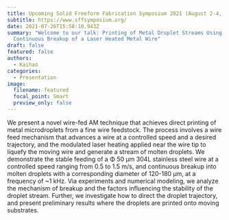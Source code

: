 ```yaml
---
title: Upcoming Solid Freeform Fabrication Symposium 2021 (August 2-4, virtual)
subtitle: https://www.sffsymposium.org/
date: 2021-07-26T15:58:10.943Z
summary: "Welcome to our talk: Printing of Metal Droplet Streams Using
  Continuous Breakup of a Laser Heated Metal Wire"
draft: false
featured: false
authors:
  - Kaihao
categories:
  - Presentation
image:
  filename: featured
  focal_point: Smart
  preview_only: false
---
```

We present a novel wire-fed AM technique that achieves direct printing of metal microdroplets from a fine wire feedstock. The process involves a wire feed mechanism that advances a wire at a controlled speed and a desired trajectory, and the modulated laser heating applied near the wire tip to liquefy the moving wire and generate a stream of molten droplets. We demonstrate the stable feeding of a Φ 50 μm 304L stainless steel wire at a controlled speed ranging from 0.5 to 1.5 m/s, and continuous breakup into molten droplets with a corresponding diameter of 120-180 μm, at a frequency of ~1 kHz. Via experiments and numerical modeling, we analyze the mechanism of breakup and the factors influencing the stability of the droplet stream. Further, we investigate how to direct the droplet trajectory, and present preliminary results where the droplets are printed onto moving substrates.